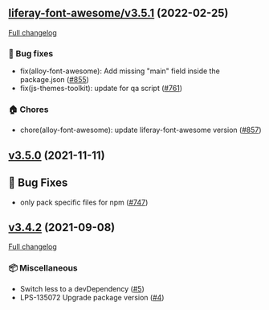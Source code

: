 ## [liferay-font-awesome/v3.5.1](https://github.com/liferay/liferay-frontend-projects/tree/liferay-font-awesome/v3.5.1) (2022-02-25)

[Full changelog](https://github.com/liferay/liferay-frontend-projects/compare/liferay-font-awesome/v3.5.0...liferay-font-awesome/v3.5.1)

### :wrench: Bug fixes

-   fix(alloy-font-awesome): Add missing "main" field inside the package.json ([\#855](https://github.com/liferay/liferay-frontend-projects/pull/855))
-   fix(js-themes-toolkit): update for qa script ([\#761](https://github.com/liferay/liferay-frontend-projects/pull/761))

### :house: Chores

-   chore(alloy-font-awesome): update liferay-font-awesome version ([\#857](https://github.com/liferay/liferay-frontend-projects/pull/857))

## [v3.5.0](https://github.com/liferay/liferay-frontend-projects/tree/liferay-font-awesomev3.5.0) (2021-11-11)

## :wrench: Bug Fixes

-   only pack specific files for npm ([\#747](https://github.com/liferay/liferay-frontend-projects/pull/747))

## [v3.4.2](https://github.com/liferay/alloy-font-awesome/tree/v3.4.2) (2021-09-08)

[Full changelog](https://github.com/liferay/alloy-font-awesome/compare/v3.2.1...v3.4.2)

### :package: Miscellaneous

-   Switch less to a devDependency ([\#5](https://github.com/liferay/alloy-font-awesome/pull/5))
-   LPS-135072 Upgrade package version ([\#4](https://github.com/liferay/alloy-font-awesome/pull/4))
